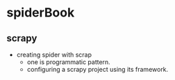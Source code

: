 # spiderBook

## scrapy

* creating spider with scrap
    * one is programmatic pattern.
    * configuring a scrapy project using its framework.
    
 